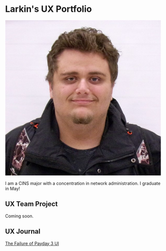 # Larkin's UX Portfolio
![](1670290422175.jpg)

I am a CINS major with a concentration in network administration. I graduate in May!
## UX Team Project

Coming soon.

## UX Journal

[The Failure of Payday 3 UI](j01/)

